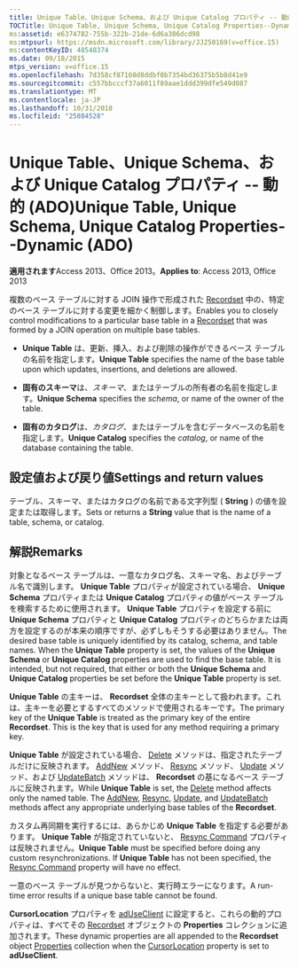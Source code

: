 ```yaml
---
title: Unique Table、Unique Schema、および Unique Catalog プロパティ -- 動的 (ADO)
TOCTitle: Unique Table, Unique Schema, Unique Catalog Properties--Dynamic (ADO)
ms:assetid: e6374782-755b-322b-21de-6d6a386dcd98
ms:mtpsurl: https://msdn.microsoft.com/library/JJ250169(v=office.15)
ms:contentKeyID: 48548374
ms.date: 09/18/2015
mtps_version: v=office.15
ms.openlocfilehash: 7d358cf87160d8ddbf0b7354bd36375b5b8d41e9
ms.sourcegitcommit: c557bbcccf37a6011f89aae1ddd399dfe549d087
ms.translationtype: MT
ms.contentlocale: ja-JP
ms.lasthandoff: 10/31/2018
ms.locfileid: "25884528"
---
```

# <a name="unique-table-unique-schema-unique-catalog-properties--dynamic-ado"></a><span data-ttu-id="e19c0-102">Unique Table、Unique Schema、および Unique Catalog プロパティ -- 動的 (ADO)</span><span class="sxs-lookup"><span data-stu-id="e19c0-102">Unique Table, Unique Schema, Unique Catalog Properties--Dynamic (ADO)</span></span>


<span data-ttu-id="e19c0-103">**適用されます**Access 2013、Office 2013。</span><span class="sxs-lookup"><span data-stu-id="e19c0-103">**Applies to**: Access 2013, Office 2013</span></span>

<span data-ttu-id="e19c0-104">複数のベース テーブルに対する JOIN 操作で形成された [Recordset](recordset-object-ado.md) 中の、特定のベース テーブルに対する変更を細かく制御します。</span><span class="sxs-lookup"><span data-stu-id="e19c0-104">Enables you to closely control modifications to a particular base table in a [Recordset](recordset-object-ado.md) that was formed by a JOIN operation on multiple base tables.</span></span>

  - <span data-ttu-id="e19c0-105">**Unique Table** は、更新、挿入、および削除の操作ができるベース テーブルの名前を指定します。</span><span class="sxs-lookup"><span data-stu-id="e19c0-105">**Unique Table** specifies the name of the base table upon which updates, insertions, and deletions are allowed.</span></span>

  - <span data-ttu-id="e19c0-106">**固有のスキーマ**は、*スキーマ*、またはテーブルの所有者の名前を指定します。</span><span class="sxs-lookup"><span data-stu-id="e19c0-106">**Unique Schema** specifies the *schema*, or name of the owner of the table.</span></span>

  - <span data-ttu-id="e19c0-107">**固有のカタログ**は、*カタログ*、またはテーブルを含むデータベースの名前を指定します。</span><span class="sxs-lookup"><span data-stu-id="e19c0-107">**Unique Catalog** specifies the *catalog*, or name of the database containing the table.</span></span>

## <a name="settings-and-return-values"></a><span data-ttu-id="e19c0-108">設定値および戻り値</span><span class="sxs-lookup"><span data-stu-id="e19c0-108">Settings and return values</span></span>

<span data-ttu-id="e19c0-109">テーブル、スキーマ、またはカタログの名前である文字列型 ( **String** ) の値を設定または取得します。</span><span class="sxs-lookup"><span data-stu-id="e19c0-109">Sets or returns a **String** value that is the name of a table, schema, or catalog.</span></span>

## <a name="remarks"></a><span data-ttu-id="e19c0-110">解説</span><span class="sxs-lookup"><span data-stu-id="e19c0-110">Remarks</span></span>

<span data-ttu-id="e19c0-p101">対象となるベース テーブルは、一意なカタログ名、スキーマ名、およびテーブル名で識別します。 **Unique Table** プロパティが設定されている場合、 **Unique Schema** プロパティまたは **Unique Catalog** プロパティの値がベース テーブルを検索するために使用されます。 **Unique Table** プロパティを設定する前に **Unique Schema** プロパティと **Unique Catalog** プロパティのどちらかまたは両方を設定するのが本来の順序ですが、必ずしもそうする必要はありません。</span><span class="sxs-lookup"><span data-stu-id="e19c0-p101">The desired base table is uniquely identified by its catalog, schema, and table names. When the **Unique Table** property is set, the values of the **Unique Schema** or **Unique Catalog** properties are used to find the base table. It is intended, but not required, that either or both the **Unique Schema** and **Unique Catalog** properties be set before the **Unique Table** property is set.</span></span>

<span data-ttu-id="e19c0-p102">**Unique Table** の主キーは、 **Recordset** 全体の主キーとして扱われます。これは、主キーを必要とするすべてのメソッドで使用されるキーです。</span><span class="sxs-lookup"><span data-stu-id="e19c0-p102">The primary key of the **Unique Table** is treated as the primary key of the entire **Recordset**. This is the key that is used for any method requiring a primary key.</span></span>

<span data-ttu-id="e19c0-p103">**Unique Table** が設定されている場合、 [Delete](delete-method-ado-recordset.md) メソッドは、指定されたテーブルだけに反映されます。 [AddNew](addnew-method-ado.md) メソッド、 [Resync](resync-method-ado.md) メソッド、 [Update](update-method-ado.md) メソッド、および [UpdateBatch](updatebatch-method-ado.md) メソッドは、 **Recordset** の基になるベース テーブルに反映されます。</span><span class="sxs-lookup"><span data-stu-id="e19c0-p103">While **Unique Table** is set, the [Delete](delete-method-ado-recordset.md) method affects only the named table. The [AddNew](addnew-method-ado.md), [Resync](resync-method-ado.md), [Update](update-method-ado.md), and [UpdateBatch](updatebatch-method-ado.md) methods affect any appropriate underlying base tables of the **Recordset**.</span></span>

<span data-ttu-id="e19c0-p104">カスタム再同期を実行するには、あらかじめ **Unique Table** を指定する必要があります。 **Unique Table** が指定されていないと、 [Resync Command](resync-command-property-dynamic-ado.md) プロパティは反映されません。</span><span class="sxs-lookup"><span data-stu-id="e19c0-p104">**Unique Table** must be specified before doing any custom resynchronizations. If **Unique Table** has not been specified, the [Resync Command](resync-command-property-dynamic-ado.md) property will have no effect.</span></span>

<span data-ttu-id="e19c0-120">一意のベース テーブルが見つからないと、実行時エラーになります。</span><span class="sxs-lookup"><span data-stu-id="e19c0-120">A run-time error results if a unique base table cannot be found.</span></span>

<span data-ttu-id="e19c0-121">**CursorLocation** プロパティを [adUseClient](properties-collection-ado.md) に設定すると、これらの動的プロパティは、すべてその [Recordset](cursorlocation-property-ado.md) オブジェクトの **Properties** コレクションに追加されます。</span><span class="sxs-lookup"><span data-stu-id="e19c0-121">These dynamic properties are all appended to the **Recordset** object [Properties](properties-collection-ado.md) collection when the [CursorLocation](cursorlocation-property-ado.md) property is set to **adUseClient**.</span></span>

